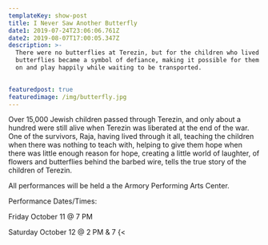```yaml
---
templateKey: show-post
title: I Never Saw Another Butterfly
date1: 2019-07-24T23:06:06.761Z
date2: 2019-08-07T17:00:05.347Z
description: >-
  There were no butterflies at Terezin, but for the children who lived there,
  butterflies became a symbol of defiance, making it possible for them to live
  on and play happily while waiting to be transported.

   
featuredpost: true
featuredimage: /img/butterfly.jpg
---
```





Over 15,000 Jewish children passed through Terezin, and only about a hundred were still alive when Terezin was liberated at the end of the war. One of the survivors, Raja, having lived through it all, teaching the children when there was nothing to teach with, helping to give them hope when there was little enough reason for hope, creating a little world of laughter, of flowers and butterflies behind the barbed wire, tells the true story of the children of Terezin. 



All performances will be held a the Armory Performing Arts Center.



Performance Dates/Times:



Friday October 11 @ 7 PM 



Saturday October 12 @ 2 PM  & 7 {<
